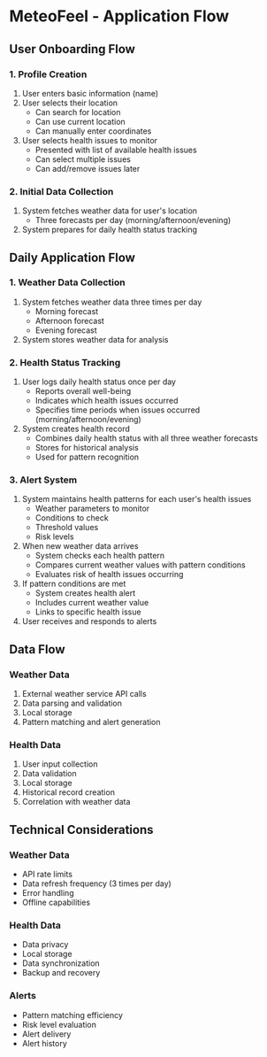 # MeteoFeel - Application Flow

## User Onboarding Flow

### 1. Profile Creation
1. User enters basic information (name)
2. User selects their location
   - Can search for location
   - Can use current location
   - Can manually enter coordinates
3. User selects health issues to monitor
   - Presented with list of available health issues
   - Can select multiple issues
   - Can add/remove issues later

### 2. Initial Data Collection
1. System fetches weather data for user's location
   - Three forecasts per day (morning/afternoon/evening)
2. System prepares for daily health status tracking

## Daily Application Flow

### 1. Weather Data Collection
1. System fetches weather data three times per day
   - Morning forecast
   - Afternoon forecast
   - Evening forecast
2. System stores weather data for analysis

### 2. Health Status Tracking
1. User logs daily health status once per day
   - Reports overall well-being
   - Indicates which health issues occurred
   - Specifies time periods when issues occurred (morning/afternoon/evening)
2. System creates health record
   - Combines daily health status with all three weather forecasts
   - Stores for historical analysis
   - Used for pattern recognition

### 3. Alert System
1. System maintains health patterns for each user's health issues
   - Weather parameters to monitor
   - Conditions to check
   - Threshold values
   - Risk levels
2. When new weather data arrives
   - System checks each health pattern
   - Compares current weather values with pattern conditions
   - Evaluates risk of health issues occurring
3. If pattern conditions are met
   - System creates health alert
   - Includes current weather value
   - Links to specific health issue
4. User receives and responds to alerts

## Data Flow

### Weather Data
1. External weather service API calls
2. Data parsing and validation
3. Local storage
4. Pattern matching and alert generation

### Health Data
1. User input collection
2. Data validation
3. Local storage
4. Historical record creation
5. Correlation with weather data

## Technical Considerations

### Weather Data
- API rate limits
- Data refresh frequency (3 times per day)
- Error handling
- Offline capabilities

### Health Data
- Data privacy
- Local storage
- Data synchronization
- Backup and recovery

### Alerts
- Pattern matching efficiency
- Risk level evaluation
- Alert delivery
- Alert history 